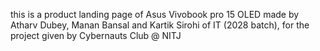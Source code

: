 this is a product landing page of Asus Vivobook pro 15 OLED made by Atharv Dubey, Manan Bansal and Kartik Sirohi of IT (2028 batch), for the project given by Cybernauts Club @ NITJ
